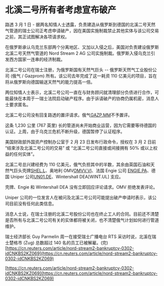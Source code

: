 # 北溪二号所有者考虑宣布破产
路透 3 月 1 日 - 据两名知情人士透露，负责建造从俄罗斯到德国的北溪二号天然气管道的瑞士公司正考虑申请破产，因在美国实施制裁禁止其他实体与该公司交易之前，其正试图解决各项请求权。

在俄罗斯承认乌克兰东部两个分离地区、又加以入侵之后，美国对负责建设俄罗斯北溪二号天然气管道的 Nord Stream 2 AG 公司实施制裁。俄罗斯入侵乌克兰引发西方国家一连串的经济制裁。

北溪二号公司在瑞士注册，为俄罗斯国有天然气巨头 -- 俄罗斯天然气工业股份公司 (俄气 / Gazprom) 所有。该公司去年完成了这一耗资 110 亿美元的项目，旨在将从俄罗斯向德国输送天然气的能力提高一倍。

两位知情人士表示，北溪二号公司一直在与财务顾问就清理部分负债进行合作，可能最快在本周于一瑞士法院启动破产程序。由于诉请破产的协商仍属机密，消息人士要求匿名。

北溪二号公司没有回复路透的置评请求。俄气[GAZP.MM](https://cn.reuters.com/companies/GAZP.MM)不予置评。

这条 1,230 公里 (767 英里) 长的管道尚未开始商业运营，因为它需要等待德国的认证。上周，由于乌克兰危机不断升级，德国暂停了认证程序。

美国财政部外国资产控制办公室于 2 月 23 日发布行政命令，授权在 3 月 2 日前 “结束涉及北溪二号公司的交易” 或 “北溪二号公司直接或间接拥有 50% 或以上权益的任何实体”。

北溪二号总兴建经费为 110 亿美元，俄气负担其中的半数，其余由英国石油和天然气巨头壳牌[SHEL.L](https://cn.reuters.com/companies/SHEL.L)、奥地利 OMV[OMVV.VI](https://cn.reuters.com/companies/OMVV.VI)、法国 Engie 公司 [ENGIE.PA](https://cn.reuters.com/companies/ENGIE.PA)、德国 Uniper 公司[UN01.DE](https://cn.reuters.com/companies/UN01.DE)、Wintershall DEA\[WINT.UL] 支应。

壳牌、Engie 和 Wintershall DEA 没有立即回应评论请求。OMV 拒绝发表评论。

Uniper 公司的一位发言人在被问及北溪二号公司可能提出破产申请时表示，该公司目前没有任何此类信息。

消息人士说，在瑞士注册的北溪二号股份公司也在终止工人的合同。目前还不清楚是否所有与北溪二号公司有关的实体都将被关闭，也不清楚俄气计划如何进行管道维护。

瑞士经济部长 Guy Parmelin 周一在接受瑞士广播电台 RTS 采访时说，北溪在瑞士楚格市 (Zug) 总数超过 140 名的员工已被解雇。(完) 
 [https://cn.reuters.com/article/nord-stream2-bankruptcy-0302-idCNKBS2KZ069](https://cn.reuters.com/article/nord-stream2-bankruptcy-0302-idCNKBS2KZ069)

 [https://cn.reuters.com/article/nord-stream2-bankruptcy-0302-idCNKBS2KZ069](https://cn.reuters.com/article/nord-stream2-bankruptcy-0302-idCNKBS2KZ069)
